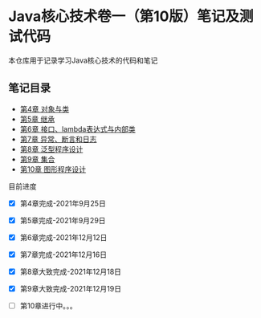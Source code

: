 # Java核心技术卷一（第10版）笔记及测试代码

本仓库用于记录学习Java核心技术的代码和笔记

## 笔记目录

* [第4章 对象与类](chap4/chap4.md)
* [第5章 继承](chap5/chap5.md)
* [第6章 接口、lambda表达式与内部类](chap6/chap6.md)
* [第7章 异常、断言和日志](chap7/chap7.md)
* [第8章 泛型程序设计](chap8/chap8.md)
* [第9章 集合](chap9/chap9.md)
* [第10章 图形程序设计](chap10/chap10.md) 

目前进度

- [x] 第4章完成-2021年9月25日

- [x] 第5章完成-2021年9月29日

- [x] 第6章完成-2021年12月12日

- [x] 第7章完成-2021年12月16日

- [x] 第8章大致完成-2021年12月18日

- [X] 第9章大致完成-2021年12月19日

- [ ] 第10章进行中。。。

  <!-- ![](img/progressBar.gif) -->

